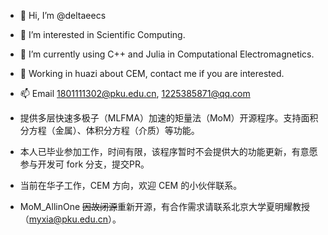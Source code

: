 - 👋 Hi, I’m @deltaeecs
- 👀 I’m interested in Scientific Computing.
- 🌱 I’m currently using C++ and Julia in Computational Electromagnetics.
- 🎫 Working in huazi about CEM, contact me if you are interested.
- 📫 Email 1801111302@pku.edu.cn, 1225385871@qq.com

- 提供多层快速多极子（MLFMA）加速的矩量法（MoM）开源程序。支持面积分方程（金属）、体积分方程（介质）等功能。 
- 本人已毕业参加工作，时间有限，该程序暂时不会提供大的功能更新，有意愿参与开发可 fork 分支，提交PR。
- 当前在华子工作，CEM 方向，欢迎 CEM 的小伙伴联系。
- MoM_AllinOne ~~因故闭源~~重新开源，有合作需求请联系北京大学夏明耀教授（myxia@pku.edu.cn）。

